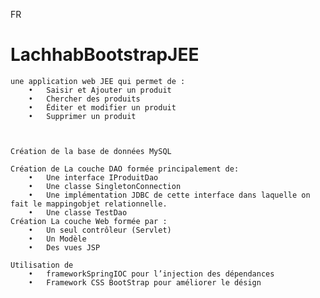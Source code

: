 FR

# LachhabBootstrapJEE


	une application web JEE qui permet de : 
		•	Saisir et Ajouter un produit
		•	Chercher des produits 	
		•	Éditer et modifier un produit 
		•	Supprimer un produit



	Création de la base de données MySQL
	
	Création de La couche DAO formée principalement de:
		•	Une interface IProduitDao
		•	Une classe SingletonConnection
		•	Une implémentation JDBC de cette interface dans laquelle on fait le mappingobjet relationnelle.
		•	Une classe TestDao 
	Création La couche Web formée par :
		•	Un seul contrôleur (Servlet)
		•	Un Modèle
		•	Des vues JSP

	Utilisation de 
		•	frameworkSpringIOC pour l’injection des dépendances
		•	Framework CSS BootStrap pour améliorer le désign

